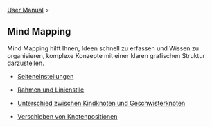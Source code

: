[User Manual](/dragonnest/drawnote/manual/de/mind_mapping) >

Mind Mapping
---

Mind Mapping hilft Ihnen, Ideen schnell zu erfassen und Wissen zu organisieren, komplexe Konzepte mit einer klaren grafischen Struktur darzustellen.

- [Seiteneinstellungen](page_settings.md)

- [Rahmen und Linienstile](border_and_line_style.md)

- [Unterschied zwischen Kindknoten und Geschwisterknoten](child_nodes_and_sibling_nodes.md)

- [Verschieben von Knotenpositionen](move_node_position.md)